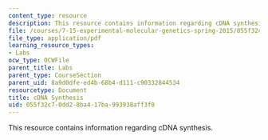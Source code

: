```yaml
---
content_type: resource
description: This resource contains information regarding cDNA synthesis.
file: /courses/7-15-experimental-molecular-genetics-spring-2015/055f32c70dd28ba417ba993938aff3f0_MIT7_15S15_cDNA_synthesis.pdf
file_type: application/pdf
learning_resource_types:
- Labs
ocw_type: OCWFile
parent_title: Labs
parent_type: CourseSection
parent_uid: 8a9d0dfe-ed4b-68b4-d111-c90332844534
resourcetype: Document
title: cDNA Synthesis
uid: 055f32c7-0dd2-8ba4-17ba-993938aff3f0
---
```

This resource contains information regarding cDNA synthesis.

